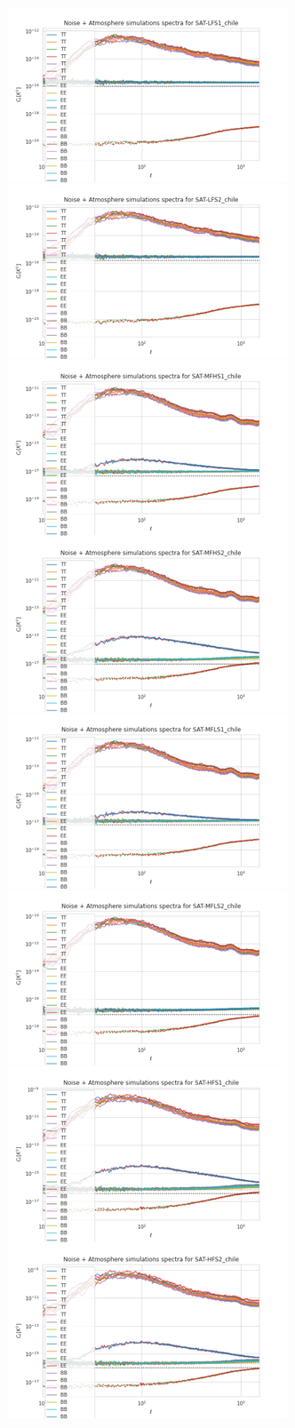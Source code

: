 ![](C_ell_s4_reference_design_noise_atmo_7splits_SAT-LFS1_chile_7.png)
![](C_ell_s4_reference_design_noise_atmo_7splits_SAT-LFS2_chile_7.png)
![](C_ell_s4_reference_design_noise_atmo_7splits_SAT-MFHS1_chile_7.png)
![](C_ell_s4_reference_design_noise_atmo_7splits_SAT-MFHS2_chile_7.png)
![](C_ell_s4_reference_design_noise_atmo_7splits_SAT-MFLS1_chile_7.png)
![](C_ell_s4_reference_design_noise_atmo_7splits_SAT-MFLS2_chile_7.png)
![](C_ell_s4_reference_design_noise_atmo_7splits_SAT-HFS1_chile_7.png)
![](C_ell_s4_reference_design_noise_atmo_7splits_SAT-HFS2_chile_7.png)
